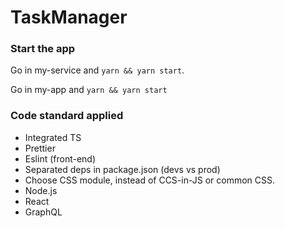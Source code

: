 # TaskManager

### Start the app

Go in my-service and `yarn && yarn start`.

Go in my-app and `yarn && yarn start`

### Code standard applied
- Integrated TS
- Prettier
- Eslint (front-end)
- Separated deps in package.json (devs vs prod)
- Choose CSS module, instead of CCS-in-JS or common CSS.
- Node.js
- React
- GraphQL

